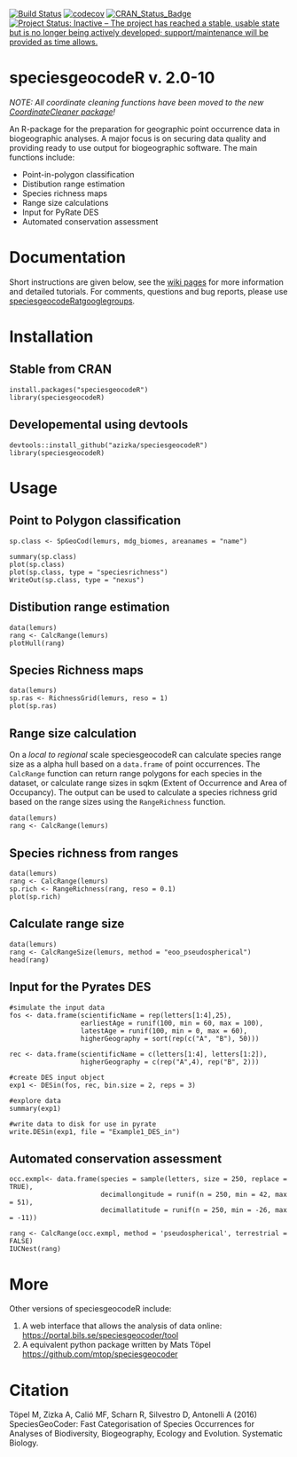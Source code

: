 [![Build Status](https://travis-ci.org/azizka/speciesgeocodeR.svg?branch=master)](https://travis-ci.org/azizka/speciesgeocodeR)
[![codecov](https://codecov.io/gh/azizka/speciesgeocodeR/branch/master/graph/badge.svg)](https://codecov.io/gh/azizka/speciesgeocodeR)
[![CRAN_Status_Badge](http://www.r-pkg.org/badges/version/speciesgeocodeR)](https://cran.r-project.org/package=speciesgeocodeR)
[![Project Status: Inactive – The project has reached a stable, usable state but is no longer being actively developed; support/maintenance will be provided as time allows.](https://www.repostatus.org/badges/latest/inactive.svg)](https://www.repostatus.org/#inactive)

# speciesgeocodeR v. 2.0-10

*NOTE: All coordinate cleaning functions have been moved to the new [CoordinateCleaner package](https://github.com/azizka/CoordinateCleaner)!*

An R-package for the preparation for geographic point occurrence data in biogeographic analyses. A major focus is on securing data quality and providing ready to use output for biogeographic software. The main functions include:

* Point-in-polygon classification
* Distibution range estimation
* Species richness maps
* Range size calculations
* Input for PyRate DES
* Automated conservation assessment

# Documentation
Short instructions are given below, see the [wiki pages](https://github.com/azizka/speciesgeocodeR/wiki) for more information and detailed tutorials. For comments, questions and bug reports, please use [speciesgeocodeRatgooglegroups](speciesgeocodeR@googlegroups).

# Installation
## Stable from CRAN

```
install.packages("speciesgeocodeR")
library(speciesgeocodeR)
```

## Developemental using devtools

```
devtools::install_github("azizka/speciesgeocodeR")
library(speciesgeocodeR)
```

# Usage
## Point to Polygon classification

```{r, evaluate = F}
sp.class <- SpGeoCod(lemurs, mdg_biomes, areanames = "name")

summary(sp.class)
plot(sp.class)
plot(sp.class, type = "speciesrichness")
WriteOut(sp.class, type = "nexus")
```

## Distibution range estimation
```
data(lemurs)
rang <- CalcRange(lemurs)
plotHull(rang)
```

## Species Richness maps

```{r, evaluate = F}
data(lemurs)
sp.ras <- RichnessGrid(lemurs, reso = 1)
plot(sp.ras)
```

## Range size calculation
On a *local to regional* scale speciesgeocodeR can calculate species range size as a alpha hull based on a `data.frame` of point occurrences. The `CalcRange` function can return range polygons for each species in the dataset, or calculate range sizes in sqkm (Extent of Occurrence and Area of Occupancy). The output can be used to calculate a species richness grid based on the range sizes using the `RangeRichness` function.

```{r, evaluate = F}
data(lemurs)
rang <- CalcRange(lemurs)
```

## Species richness from ranges
```
data(lemurs)
rang <- CalcRange(lemurs)
sp.rich <- RangeRichness(rang, reso = 0.1)
plot(sp.rich)
```

## Calculate range size
```
data(lemurs)
rang <- CalcRangeSize(lemurs, method = "eoo_pseudospherical")
head(rang)
```
## Input for the Pyrates DES 

```{r, evaluate = F}
#simulate the input data
fos <- data.frame(scientificName = rep(letters[1:4],25),
                  earliestAge = runif(100, min = 60, max = 100),
                  latestAge = runif(100, min = 0, max = 60),
                  higherGeography = sort(rep(c("A", "B"), 50)))

rec <- data.frame(scientificName = c(letters[1:4], letters[1:2]),
                  higherGeography = c(rep("A",4), rep("B", 2)))

#create DES input object
exp1 <- DESin(fos, rec, bin.size = 2, reps = 3)

#explore data
summary(exp1)

#write data to disk for use in pyrate
write.DESin(exp1, file = "Example1_DES_in")
```

## Automated conservation assessment
```
occ.exmpl<- data.frame(species = sample(letters, size = 250, replace = TRUE),
                       decimallongitude = runif(n = 250, min = 42, max = 51),
                       decimallatitude = runif(n = 250, min = -26, max = -11))

rang <- CalcRange(occ.exmpl, method = 'pseudospherical', terrestrial = FALSE)
IUCNest(rang)
```
# More
Other versions of speciesgeocodeR include:
1. A web interface that allows the analysis of data online: https://portal.bils.se/speciesgeocoder/tool
2. A equivalent python package written by Mats Töpel https://github.com/mtop/speciesgeocoder

# Citation
Töpel M, Zizka A, Calió MF, Scharn R, Silvestro D, Antonelli A (2016) SpeciesGeoCoder: Fast Categorisation of Species Occurrences for Analyses of Biodiversity, Biogeography, Ecology and Evolution. Systematic Biology.

